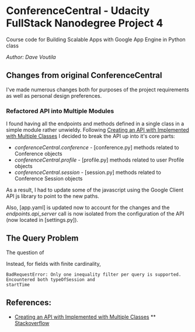 ConferenceCentral - Udacity FullStack Nanodegree Project 4
=====

Course code for Building Scalable Apps with Google App Engine in Python class

_Author: Dave Voutila_

Changes from original ConferenceCentral
---
I've made numerous changes both for purposes of the project requirements as well as personal design preferences.

### Refactored API into Multiple Modules
I found having all the endpoints and methods defined in a single class in a simple module rather unwieldy. 
Following [Creating an API with Implemented with Multiple Classes](https://cloud.google.com/appengine/docs/python/endpoints/create_api#creating_an_api_implemented_with_multiple_classes) 
I decided to break the API up into it's core parts:

* _conferenceCentral.conference_ - [conference.py] methods related to Conference objects
* _conferenceCentral.profile_ - [profile.py] methods related to user Profile objects
* _conferenceCentral.session_ - [session.py] methods related to Conference Session objects

As a result, I had to update some of the javascript using the Google Client API js library to point to the new paths.

Also, [app.yaml] is updated now to account for the changes and the _endpoints.api_server_ call is now isolated from 
the configuration of the API (now located in [settings.py]).


The Query Problem
---
The question of 

Instead, for fields with finite cardinality, 
`````
BadRequestError: Only one inequality filter per query is supported. Encountered both typeOfSession and 
startTime
`````

### 

References:
---
* [Creating an API with Implemented with Multiple Classes](https://cloud.google.com/appengine/docs/python/endpoints/create_api#creating_an_api_implemented_with_multiple_classes)
** [Stackoverflow](http://stackoverflow.com/questions/23241390/split-cloud-endpoint-api-over-multiple-classes-and-multiple-files)

